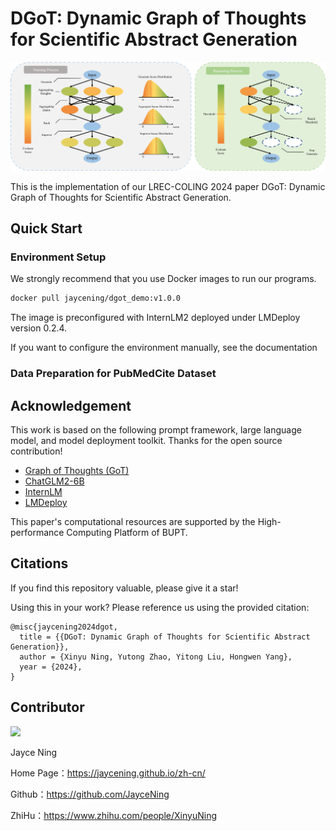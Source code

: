 # DGoT: Dynamic Graph of Thoughts for Scientific Abstract Generation

![](./paper/img/overall_process.png)

This is the implementation of our LREC-COLING 2024 paper DGoT: Dynamic Graph of Thoughts for Scientific Abstract Generation.

## Quick Start

### Environment Setup

We strongly recommend that you use Docker images to run our programs.

```bash
docker pull jaycening/dgot_demo:v1.0.0
```

The image is preconfigured with InternLM2 deployed under LMDeploy version 0.2.4.

If you want to configure the environment manually, see the documentation

### Data Preparation for PubMedCite Dataset



## Acknowledgement

This work is based on the following prompt framework, large language model, and model deployment toolkit. Thanks for the open source contribution!

* [Graph of Thoughts (GoT)](https://github.com/spcl/graph-of-thoughts)
* [ChatGLM2-6B](https://github.com/THUDM/ChatGLM2-6B)
* [InternLM](https://github.com/InternLM/InternLM)
* [LMDeploy](https://github.com/InternLM/lmdeploy)

This paper's computational resources are supported by the High-performance Computing Platform of BUPT.

## Citations

If you find this repository valuable, please give it a star!

Using this in your work? Please reference us using the provided citation:


```
@misc{jaycening2024dgot,
  title = {{DGoT: Dynamic Graph of Thoughts for Scientific Abstract Generation}},
  author = {Xinyu Ning, Yutong Zhao, Yitong Liu, Hongwen Yang},
  year = {2024},
}
```

## Contributor

<a href="https://github.com/JayceNing/ChatBrain/graphs/contributors">
  <img src="https://contrib.rocks/image?repo=JayceNing/ChatBrain" />
</a>

Jayce Ning

Home Page：https://jaycening.github.io/zh-cn/

Github：https://github.com/JayceNing

ZhiHu：https://www.zhihu.com/people/XinyuNing

